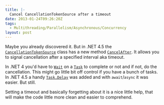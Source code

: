```yaml
---
title: |-
  Cancel CancellationTokenSource after a timeout
date: 2013-01-24T09:26:20Z
tags:
  - Multithreading/Parallelism/Asynchronous/Concurrency
layout: post
---
```

Maybe you already discovered it. But in .NET 4.5 the [`CancellationTokenSource`][1] class has a new method [`CancelAfter`][2]. It allows you to signal cancellation after a specified interval aka timeout.

<!-- excerpt -->

In .NET 4 you'd have to [`Wait`][3] on a [`Task`][4] to complete or not and if not, do the cancellation. This might go little bit off control if you have a bunch of tasks. In .NET 4.5 a handy [`Task.Delay`][5] was added and with `await`/`async` it was easier. But still.

Setting a timeout and basically forgetting about it is a nice little help, that will make the code little more clean and easier to comprehend.

[1]: http://msdn.microsoft.com/en-us/library/dd321629.aspx
[2]: http://msdn.microsoft.com/en-us/library/hh194678.aspx
[3]: http://msdn.microsoft.com/en-us/library/dd235604.aspx
[4]: http://msdn.microsoft.com/en-us/library/dd235678.aspx
[5]: http://msdn.microsoft.com/en-us/library/system.threading.tasks.task.delay.aspx